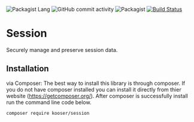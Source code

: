 ![Packagist Lang](https://img.shields.io/badge/PHP-%3E%3D7.2-blue.svg)
![GitHub commit activity](https://img.shields.io/github/commit-activity/y/Kooser/Session.svg)
![Packagist](https://img.shields.io/packagist/l/Kooser/Session.svg)
[![Build Status](https://travis-ci.org/Kooser6/Session.svg?branch=master)](https://travis-ci.org/Kooser6/Session)
# Session
Securely manage and preserve session data.
## Installation
via Composer:
The best way to install this library is through composer. If you do not have composer installed you can install it directly from thier website (https://getcomposer.org/). After composer is successfully install run the command line code below.
```sh
composer require kooser/session
```
